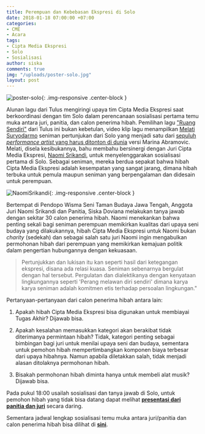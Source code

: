 ```yaml
---
title: Perempuan dan Kebebasan Ekspresi di Solo
date: 2018-01-18 07:00:00 +07:00
categories:
- CME
- Acara
tags:
- Cipta Media Ekspresi
- Solo
- Sosialisasi
author: siska
comments: true
img: "/uploads/poster-solo.jpg"
layout: post
---
```


![poster-solo](/uploads/poster-solo.jpg "poster-solo"){: .img-responsive .center-block }


Alunan lagu dari Tulus mengiringi upaya tim Cipta Media Ekspresi saat berkoordinasi dengan tim Solo dalam perencanaan sosialisasi pertama temu muka antara juri, panitia, dan calon penerima hibah. Pemilihan lagu ["Ruang Sendiri"](https://www.youtube.com/watch?time_continue=60&v=c0p-61mLUGw) dari Tulus ini bukan kebetulan, video klip lagu menampilkan [Melati Suryodarmo](https://www.situstulus.com/mengenal-melati-suryodarmo/) seniman pertunjukan dari Solo yang menjadi satu dari [sepuluh *performance artist* yang harus ditonton di dunia](http://www.harpersbazaar.com/culture/art-books-music/g3037/artists-to-watch/?slide=3) versi Marina Abramovic. Melati, disela kesibukannya, bahu membahu bersinergi dengan Juri Cipta Media Ekspresi, [Naomi Srikandi](http://www.ciptamedia.org/naomi-srikandi/tentang-seni-dan-inspirasi/), untuk menyelenggarakan sosialisasi pertama di Solo. Sebagai seniman, mereka berdua sepakat bahwa hibah Cipta Media Ekspresi adalah kesempatan yang sangat jarang, dimana hibah terbuka untuk pemula maupun seniman yang berpengalaman dan didesain untuk perempuan.

![NaomiSrikandi](/uploads/naomi-solo.jpg "NaomiSrikandi"){: .img-responsive .center-block }

Bertempat di Pendopo Wisma Seni Taman Budaya Jawa Tengah, Anggota Juri Naomi Srikandi dan Panitia, Siska Doviana melakukan tanya jawab dengan sekitar 30 calon penerima hibah. Naomi menekankan bahwa penting sekali bagi seniman perempuan memikirkan kualitas dari upaya seni budaya yang dilakukannya, hibah Cipta Media Ekspresi untuk Naomi bukan *charity* (sedekah) dan sebagai salah satu juri Naomi ingin mengabulkan permohonan hibah dari perempuan yang memikirkan kemajuan politik dalam pengertian hubungannya dengan kekuasaan.

> Pertunjukkan dan lukisan itu kan seperti hasil dari ketegangan ekspresi, disana ada relasi kuasa. Seniman sebenarnya bergulat dengan hal tersebut. Pergulatan dan dialektikanya dengan kenyataan lingkungannya seperti 'Perang melawan diri sendiri' dimana karya karya seniman adalah komitmen etis terhadap persoalan lingkungan."

Pertanyaan-pertanyaan dari calon penerima hibah antara lain:

1. Apakah hibah Cipta Media Ekspresi bisa digunakan untuk membiayai Tugas Akhir? Dijawab bisa.

2. Apakah kesalahan memasukkan kategori akan berakibat tidak diterimanya permintaan hibah? Tidak, kategori penting sebagai bimbingan bagi juri untuk menilai upaya seni dan budaya, sementara untuk pemohon hibah mempertimbangkan komponen biaya terbesar dari upaya hibahnya. Namun apabila diletakkan salah, tidak menjadi alasan ditolaknya permohonan hibah.

3. Bisakah permohonan hibah diminta hanya untuk membeli alat musik? Dijawab bisa.


Pada pukul 18:00 usailah sosialisasi dan tanya jawab di Solo, untuk pemohon hibah yang tidak bisa datang dapat melihat **[presentasi dari panitia dan juri](https://prezi.com/nlxdkxxoix7k/sosialisasi-cipta-media-ekspresi/)** secara daring.

Sementara jadwal lengkap sosialisasi temu muka antara juri/panitia dan calon penerima hibah bisa dilihat di **[sini](http://www.ciptamedia.org/ciptamediaekspresi/timeline-ekspresi-sosialisasi.html)**.
